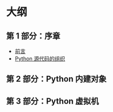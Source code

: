 # 大纲

## 第 1 部分：序章

- [前言](README.md)
- [Python 源代码的组织](preface/code-organization.md)

## 第 2 部分：Python 内建对象

## 第 3 部分：Python 虚拟机
